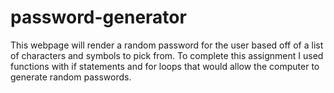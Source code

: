 # password-generator
This webpage will render a random password for the user based off of a list of characters and symbols to pick from. To complete this assignment I used functions with if statements and for loops that would allow the computer to generate random passwords.
